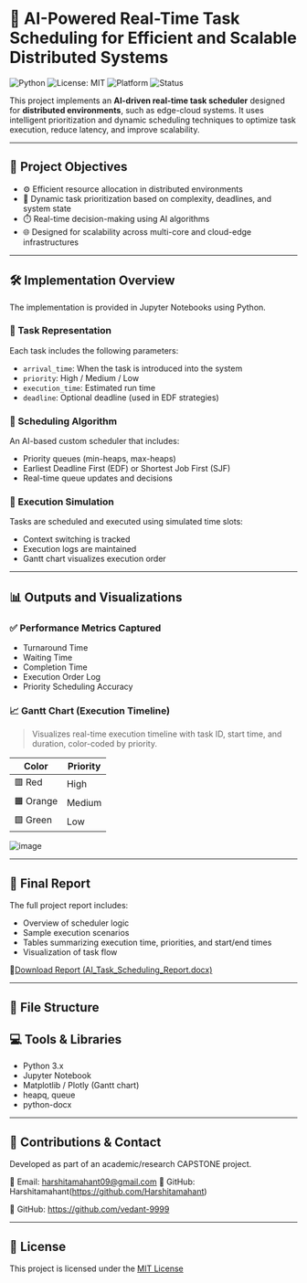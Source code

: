 # 🤖 AI-Powered Real-Time Task Scheduling for Efficient and Scalable Distributed Systems
![Python](https://img.shields.io/badge/Python-3.9+-blue?style=flat-square&logo=python)
![License: MIT](https://img.shields.io/badge/License-MIT-yellow.svg?style=flat-square)
![Platform](https://img.shields.io/badge/Platform-Jupyter%20Notebook-orange?style=flat-square)
![Status](https://img.shields.io/badge/Status-Complete-brightgreen?style=flat-square)


This project implements an **AI-driven real-time task scheduler** designed for **distributed environments**, such as edge-cloud systems. It uses intelligent prioritization and dynamic scheduling techniques to optimize task execution, reduce latency, and improve scalability.

---

## 🚀 Project Objectives

- ⚙️ Efficient resource allocation in distributed environments
- 🔁 Dynamic task prioritization based on complexity, deadlines, and system state
- ⏱️ Real-time decision-making using AI algorithms
- 🌐 Designed for scalability across multi-core and cloud-edge infrastructures

---

## 🛠️ Implementation Overview

The implementation is provided in Jupyter Notebooks using Python.

### 🔹 Task Representation

Each task includes the following parameters:
- `arrival_time`: When the task is introduced into the system
- `priority`: High / Medium / Low
- `execution_time`: Estimated run time
- `deadline`: Optional deadline (used in EDF strategies)

### 🔹 Scheduling Algorithm

An AI-based custom scheduler that includes:
- Priority queues (min-heaps, max-heaps)
- Earliest Deadline First (EDF) or Shortest Job First (SJF)
- Real-time queue updates and decisions

### 🔹 Execution Simulation

Tasks are scheduled and executed using simulated time slots:
- Context switching is tracked
- Execution logs are maintained
- Gantt chart visualizes execution order

---

## 📊 Outputs and Visualizations

### ✅ Performance Metrics Captured
- Turnaround Time
- Waiting Time
- Completion Time
- Execution Order Log
- Priority Scheduling Accuracy

### 📈 Gantt Chart (Execution Timeline)

> Visualizes real-time execution timeline with task ID, start time, and duration, color-coded by priority.

| Color  | Priority |
|--------|----------|
| 🟥 Red | High     |
| 🟧 Orange | Medium   |
| 🟩 Green | Low      |

![image](https://github.com/user-attachments/assets/3fda5719-bfcf-40a5-ad28-ba035e4445ce)



---

## 📄 Final Report

The full project report includes:
- Overview of scheduler logic
- Sample execution scenarios
- Tables summarizing execution time, priorities, and start/end times
- Visualization of task flow

📁[Download Report (AI_Task_Scheduling_Report.docx)](Report/AI_Task_Scheduling_Report.docx)

---

## 📂 File Structure

## 💻 Tools & Libraries

- Python 3.x
- Jupyter Notebook
- Matplotlib / Plotly (Gantt chart)
- heapq, queue
- python-docx

---

## 🤝 Contributions & Contact

Developed as part of an academic/research CAPSTONE project.

📧 Email: harshitamahant09@gmail.com
🔗 GitHub: Harshitamahant(https://github.com/Harshitamahant)


🔗 GitHub: https://github.com/vedant-9999


---

## 📜 License

This project is licensed under the [MIT License](LICENSE)


